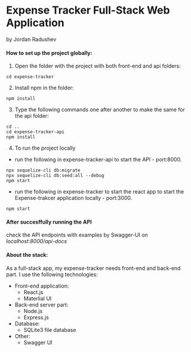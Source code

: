 # Expense Tracker Full-Stack Web Application
by Jordan Radushev

#### How to set up the project globally:

1. Open the folder with the project with both front-end and api folders:
```
cd expense-tracker
```
2. Install npm in the folder:
```
npm install
```

3. Type the following commands one after another to make the same for the api folder:
```
cd ..
cd expense-tracker-api
npm install
```
4. To run the project locally
* run the following in expense-tracker-api to start the API - port:8000.
```
npx sequelize-cli db:migrate
npx sequelize-cli db:seed:all --debug
npm start
```
* run the following in expense-tracker to start the react app to start the Expense-trakcer application locally - port:3000.
```
npm start
```

#### After succesffully running the API
check the API endpoints with examples by Swagger-UI on *localhost:8000/api-docs*

#### About the stack:
As a full-stack app, my expense-tracker needs front-end and back-end part. I use the following technologies:
* Front-end application:
   * React.js
   * Materlial UI
* Back-end server part:
   * Node.js
   * Express.js
* Database:
   * SQLite3 file database
* Other:
   * Swagger UI
